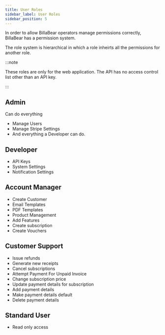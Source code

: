 ```yaml
---
title: User Roles
sidebar_label: User Roles
sidebar_position: 5
---
```

In order to allow BillaBear operators manage permissions correctly, BillaBear has a permission system. 

The role system is hierarchical in which a role inheirts all the permissions for another role.

:::note

These roles are only for the web application. The API has no access control list other than an API key.

:::

## Admin

Can do everything

* Manage Users
* Manage Stripe Settings
* And everything a Developer can do.

## Developer

* API Keys
* System Settings
* Notification Settings

## Account Manager

* Create Customer
* Email Templates
* PDF Templates
* Product Management
* Add Features
* Create subscription
* Create Vouchers

## Customer Support

* Issue refunds
* Generate new receipts
* Cancel subscriptions
* Attempt Payment For Unpaid Invoice
* Change subscription price
* Update payment details for subscription
* Add payment details
* Make payment details default
* Delete payment details


## Standard User

* Read only access